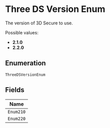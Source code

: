 
# Three DS Version Enum

The version of 3D Secure to use.

Possible values:

* **2.1.0**
* **2.2.0**

## Enumeration

`ThreeDSVersionEnum`

## Fields

| Name |
|  --- |
| `Enum210` |
| `Enum220` |

